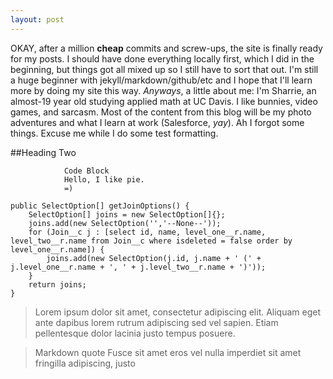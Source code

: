 ```yaml
---
layout: post
---
```

OKAY, after a million **cheap** commits and screw-ups, the site is finally ready for my posts. I should have done everything locally first, which I did in the beginning, but things got all mixed up so I still have to sort that out. I'm still a huge beginner with jekyll/markdown/github/etc and I hope that I'll learn more by doing my site this way. *Anyways*, a little about me: I'm Sharrie, an almost-19 year old studying applied math at UC Davis. I like bunnies, video games, and sarcasm. Most of the content from this blog will be my photo adventures and what I learn at work (Salesforce, *yay*). Ah I forgot some things. Excuse me while I do some test formatting.

##Heading Two

				Code Block
				Hello, I like pie.
				=)

<pre><code class="major">public SelectOption[] getJoinOptions() {  
	SelectOption[] joins = new SelectOption[]{};  
	joins.add(new SelectOption('','--None--'));  
	for (Join__c j : [select id, name, level_one__r.name, level_two__r.name from Join__c where isdeleted = false order by level_one__r.name]) {  
		joins.add(new SelectOption(j.id, j.name + ' (' + j.level_one__r.name + ', ' + j.level_two__r.name + ')'));  
	}  
	return joins;  
}
</code></pre>

<blockquote>
Lorem ipsum dolor sit amet, consectetur adipiscing elit. Aliquam eget ante dapibus lorem rutrum adipiscing sed vel sapien. Etiam pellentesque dolor lacinia justo tempus posuere. 
</blockquote>


> Markdown quote
> Fusce sit amet eros vel nulla imperdiet
> sit amet fringilla adipiscing, justo